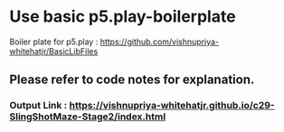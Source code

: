 
# Use basic p5.play-boilerplate
Boiler plate for p5.play : https://github.com/vishnupriya-whitehatjr/BasicLibFiles

## Please refer to code notes for explanation.

### Output Link : https://vishnupriya-whitehatjr.github.io/c29-SlingShotMaze-Stage2/index.html
